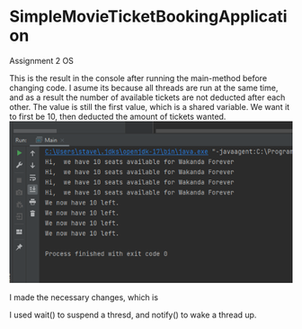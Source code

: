 # SimpleMovieTicketBookingApplication
Assignment 2 OS



This is the result in the console after running the main-method before changing code. I asume its because all threads are run at the same time, 
and as a result the number of available tickets are not deducted after each other. The value is still the first value, which is a shared variable. We want it to first be 10, then deducted the amount of tickets wanted. 
![img.png](img.png) 


I made the necessary changes, which is 

I used wait() to suspend a thresd, and notify() to wake a thread up. 